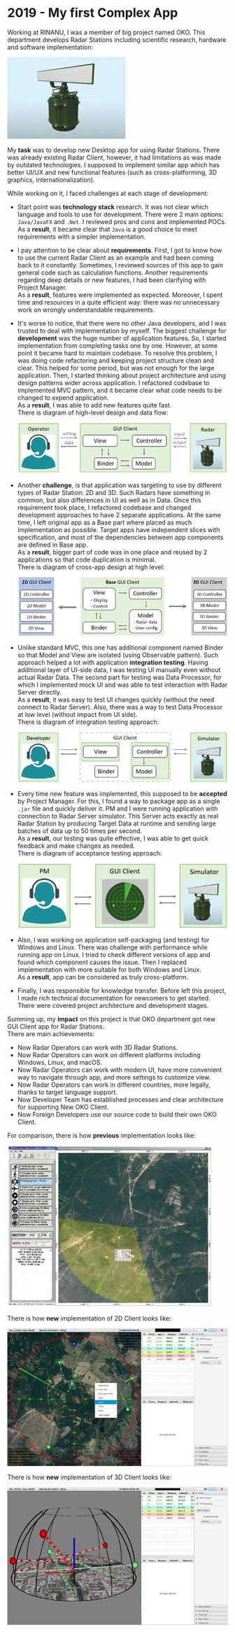 # 2019 - My first Complex App

Working at RINANU, I was a member of big project named OKO.
This department develops Radar Stations including scientific research, hardware and software implementation:

![](../pictures/OKO/2D_OKO_Radar.jpg)

My **task** was to develop new Desktop app for using Radar Stations.
There was already existing Radar Client, however, it had limitations as was made by outdated technologies.
I supposed to implement similar app which has better UI/UX and new functional features 
(such as cross-platforming, 3D graphics, internationalization).

While working on it, I faced challenges at each stage of development:

- Start point was **technology stack** research.
    It was not clear which language and tools to use for development.
    There were 2 main options: `Java/JavaFX` and `.Net`. 
    I reviewed pros and cons and implemented POCs.<br>
    As a **result**, it became clear that `Java` is a good choice to meet requirements with a simpler implementation.
  
- I pay attention to be clear about **requirements**. 
    First, I got to know how to use the current Radar Client as an example and had been coming back to it constantly. 
    Sometimes, I reviewed sources of this app to gain general code such as calculation functions.
    Another requirements regarding deep details or new features, I had been clarifying with Project Manager.<br>
    As a **result**, features were implemented as expected. Moreover, I spent time and resources in a quite efficient way: 
    there was no unnecessary work on wrongly understandable requirements.
    
- It's worse to notice, that there were no other Java developers,
    and I was trusted to deal with implementation by myself.
    The biggest challenge for **development** was the huge number of application features.
    So, I started implementation from completing tasks one by one.
    However, at some point it became hard to maintain codebase.
    To resolve this problem, I was doing code refactoring and keeping project structure clean and clear.
    This helped for some period, but was not enough for the large application.
    Then, I started thinking about project architecture and using design patterns wider across application.
    I refactored codebase to implemented MVC pattern, 
    and it became clear what code needs to be changed to expend application.<br>
    As a **result**, I was able to add new features quite fast.<br>
    There is diagram of high-level design and data flow:

    ![](../pictures/OKO/OKO_Dataflow.png)

- Another **challenge**, is that application was targeting to use by different types of Radar Station: 2D and 3D.
    Such Radars have something in common, but also differences in UI as well as in Data.
    Once this requirement took place, I refactored codebase and changed development approaches 
    to have 2 separate applications. At the same time, 
    I left original app as a Base part where placed as much implementation as possible. 
    Target apps have independent slices with specification, 
    and most of the dependencies between app components are defined in Base app.<br>
    As a **result**, bigger part of code was in one place and reused by 2 applications 
    so that code duplication is minimal.<br>
    There is diagram of cross-app design at high level:

    ![](../pictures/OKO/OKO_Client_Hierarchy.PNG)
    

- Unlike standard MVC, this one has additional component named Binder so that Model and View 
    are isolated (using Observable pattern).
    Such approach helped a lot with application **integration testing**.
    Having additional layer of UI-side data, I was testing UI manually even without actual Radar Data.
    The second part for testing was Data Processor, for which I implemented mock UI 
    and was able to test interaction with Radar Server directly.<br>
    As a **result**, it was easy to test UI changes quickly (without the need connect to Radar Server).
    Also, there was a way to test Data Processor at low level (without impact from UI side).<br>
    There is diagram of integration testing approach:

    ![](../pictures/OKO/OKO_Client_Intergation_Testing.png)

- Every time new feature was implemented, this supposed to be **accepted** by Project Manager.
    For this, I found a way to package app as a single `.jar` file and quickly deliver it. 
    PM and I were running application with connection to Radar Server simulator.
    This Server acts exactly as real Radar Station by producing Target Data at runtime 
    and sending large batches of data up to 50 times per second.<br>
    As a **result**, our testing was quite effective, I was able to get quick feedback and make changes as needed.<br>
    There is diagram of acceptance testing approach:

    ![](../pictures/OKO/OKO_Client_Aceptance_Testing.png)

- Also, I was working on application self-packaging (and testing) for Windows and Linux. 
  There was challenge with performance while running app on Linux. 
  I tried to check different versions of app and found which component causes the issue.
  Then I replaced implementation with more suitable for both Windows and Linux.<br>
  As a **result**, app can be considered as truly cross-platform.
  
- Finally, I was responsible for knowledge transfer. Before left this project, 
  I made rich technical documentation for newcomers to get started. 
  There were covered project architecture and development stages.

Summing up, my **impact** on this project is that OKO department got new GUI Client app for Radar Stations.<br>
There are main achievements:

- Now Radar Operators can work with 3D Radar Stations.
- Now Radar Operators can work on different platforms including Windows, Linux, and macOS.
- Now Radar Operators can work with modern UI, have more convenient way to navigate through app, and more settings to customize view.
- Now Radar Operators can work in different countries, more legally, thanks to target language support.
- Now Developer Team has established processes and clear architecture for supporting New OKO Client.
- Now Foreign Developers use our source code to build their own OKO Client.

For comparison, there is how **previous** implementation looks like:

![](../pictures/OKO/2D_OKO_Client_Previous.png)

There is how **new** implementation of 2D Client looks like:

![](../pictures/OKO/2D_OKO_Client.png)

There is how **new** implementation of 3D Client looks like:

![](../pictures/OKO/3D_OKO_Client.png)
